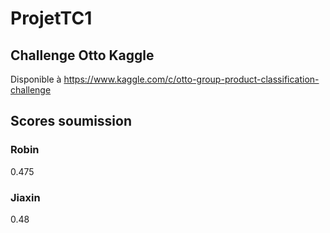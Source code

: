 # ProjetTC1
## Challenge Otto Kaggle

Disponible à https://www.kaggle.com/c/otto-group-product-classification-challenge


## Scores soumission
### Robin
0.475

### Jiaxin
0.48
